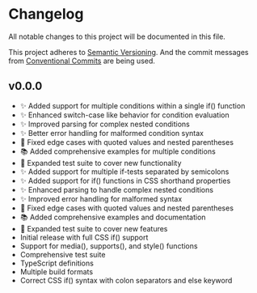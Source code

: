 # Changelog

All notable changes to this project will be documented in this file.

<!-- TODO: The format is based on [Keep a Changelog](https://keepachangelog.com/en/1.0.0/) and t -->

This project adheres to [Semantic Versioning](https://semver.org/spec/v2.0.0.html).
And the commit messages from [Conventional Commits](https://conventionalcommits.org) are being used.

## v0.0.0

- ✨ Added support for multiple conditions within a single if() function
- ✨ Enhanced switch-case like behavior for condition evaluation
- ✨ Improved parsing for complex nested conditions
- ✨ Better error handling for malformed condition syntax
- 🐛 Fixed edge cases with quoted values and nested parentheses
- 📚 Added comprehensive examples for multiple conditions
- 🧪 Expanded test suite to cover new functionality
- ✨ Added support for multiple if-tests separated by semicolons
- ✨ Added support for if() functions in CSS shorthand properties
- ✨ Enhanced parsing to handle complex nested conditions
- ✨ Improved error handling for malformed syntax
- 🐛 Fixed edge cases with quoted values and nested parentheses
- 📚 Added comprehensive examples and documentation
- 🧪 Expanded test suite to cover new features
- Initial release with full CSS if() support
- Support for media(), supports(), and style() functions
- Comprehensive test suite
- TypeScript definitions
- Multiple build formats
- Correct CSS if() syntax with colon separators and else keyword
